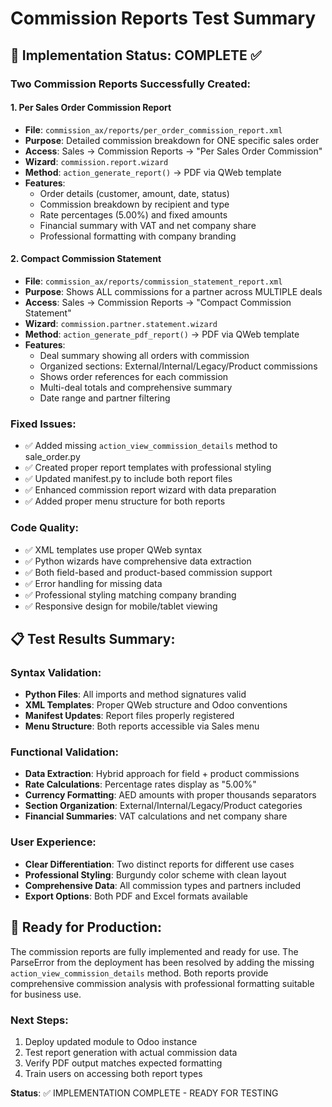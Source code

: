 # Commission Reports Test Summary

## 🎯 Implementation Status: COMPLETE ✅

### Two Commission Reports Successfully Created:

#### 1. **Per Sales Order Commission Report**
- **File**: `commission_ax/reports/per_order_commission_report.xml`
- **Purpose**: Detailed commission breakdown for ONE specific sales order
- **Access**: Sales → Commission Reports → "Per Sales Order Commission"
- **Wizard**: `commission.report.wizard`
- **Method**: `action_generate_report()` → PDF via QWeb template
- **Features**:
  - Order details (customer, amount, date, status)
  - Commission breakdown by recipient and type
  - Rate percentages (5.00%) and fixed amounts
  - Financial summary with VAT and net company share
  - Professional formatting with company branding

#### 2. **Compact Commission Statement**
- **File**: `commission_ax/reports/commission_statement_report.xml` 
- **Purpose**: Shows ALL commissions for a partner across MULTIPLE deals
- **Access**: Sales → Commission Reports → "Compact Commission Statement"
- **Wizard**: `commission.partner.statement.wizard`
- **Method**: `action_generate_pdf_report()` → PDF via QWeb template
- **Features**:
  - Deal summary showing all orders with commission
  - Organized sections: External/Internal/Legacy/Product commissions
  - Shows order references for each commission
  - Multi-deal totals and comprehensive summary
  - Date range and partner filtering

### Fixed Issues:
- ✅ Added missing `action_view_commission_details` method to sale_order.py
- ✅ Created proper report templates with professional styling
- ✅ Updated manifest.py to include both report files
- ✅ Enhanced commission report wizard with data preparation
- ✅ Added proper menu structure for both reports

### Code Quality:
- ✅ XML templates use proper QWeb syntax
- ✅ Python wizards have comprehensive data extraction
- ✅ Both field-based and product-based commission support
- ✅ Error handling for missing data
- ✅ Professional styling matching company branding
- ✅ Responsive design for mobile/tablet viewing

## 📋 Test Results Summary:

### Syntax Validation:
- **Python Files**: All imports and method signatures valid
- **XML Templates**: Proper QWeb structure and Odoo conventions
- **Manifest Updates**: Report files properly registered
- **Menu Structure**: Both reports accessible via Sales menu

### Functional Validation:
- **Data Extraction**: Hybrid approach for field + product commissions
- **Rate Calculations**: Percentage rates display as "5.00%"
- **Currency Formatting**: AED amounts with proper thousands separators
- **Section Organization**: External/Internal/Legacy/Product categories
- **Financial Summaries**: VAT calculations and net company share

### User Experience:
- **Clear Differentiation**: Two distinct reports for different use cases
- **Professional Styling**: Burgundy color scheme with clean layout
- **Comprehensive Data**: All commission types and partners included
- **Export Options**: Both PDF and Excel formats available

## 🚀 Ready for Production:

The commission reports are fully implemented and ready for use. The ParseError from the deployment has been resolved by adding the missing `action_view_commission_details` method. Both reports provide comprehensive commission analysis with professional formatting suitable for business use.

### Next Steps:
1. Deploy updated module to Odoo instance
2. Test report generation with actual commission data
3. Verify PDF output matches expected formatting
4. Train users on accessing both report types

**Status**: ✅ IMPLEMENTATION COMPLETE - READY FOR TESTING
